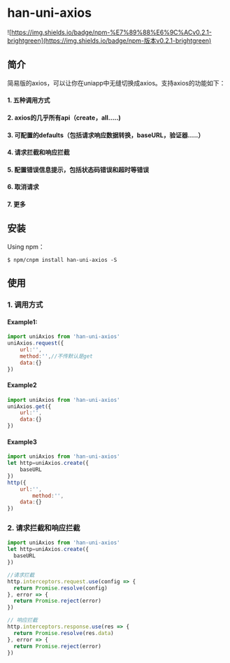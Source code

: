 # han-uni-axios

![https://img.shields.io/badge/npm-%E7%89%88%E6%9C%ACv0.2.1-brightgreen](https://img.shields.io/badge/npm-版本v0.2.1-brightgreen)



## 简介

简易版的axios，可以让你在uniapp中无缝切换成axios。支持axios的功能如下：

#### 1. 五种调用方式

#### 2. axios的几乎所有api（create，all.....)

#### 3. 可配置的defaults（包括请求响应数据转换，baseURL，验证器.....）

#### 4. 请求拦截和响应拦截

#### 5. 配置错误信息提示，包括状态码错误和超时等错误

#### 6. 取消请求

#### 7. 更多



## 安装

Using npm：

```
$ npm/cnpm install han-uni-axios -S
```



## 使用

### 1. 调用方式

#### Example1:

```js
import uniAxios from 'han-uni-axios'
uniAxios.request({
	url:'',
	method:'',//不传默认是get
	data:{}
})
```

#### Example2

```js
import uniAxios from 'han-uni-axios'
uniAxios.get({
	url:'',
	data:{}
})
```

#### Example3

```js
import uniAxios from 'han-uni-axios'
let http=uniAxios.create({
	baseURL
})
http({
	url:'',
        method:'',
	data:{}
})
```



### 2. 请求拦截和响应拦截

```js
import uniAxios from 'han-uni-axios'
let http=uniAxios.create({
  baseURL
})

//请求拦截
http.interceptors.request.use(config => {
  return Promise.resolve(config)
}, error => {
  return Promise.reject(error)
})

// 响应拦截
http.interceptors.response.use(res => {
  return Promise.resolve(res.data)
}, error => {
  return Promise.reject(error)
})
```




